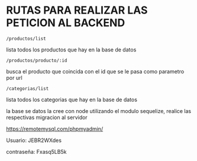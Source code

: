 # RUTAS PARA REALIZAR LAS PETICION AL BACKEND

```/productos/list```

 lista todos los productos que hay en la base de datos

 ```/productos/producto/:id```

 busca el producto que coincida con el id que se le pasa como parametro por url

 ```/categorias/list```

 lista todos los categorias que hay en la base de datos



 la base se datos la cree con node utilizando el modulo sequelize, realice las respectivas migracion al servidor


https://remotemysql.com/phpmyadmin/


Usuario:  JEBR2WXdes

contraseña: Fxasq5LB5k

